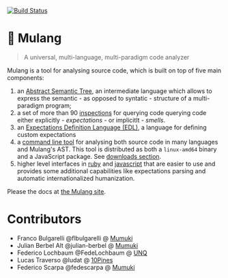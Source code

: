 [![Build Status](https://travis-ci.org/mumuki/mulang.svg?branch=master)](https://travis-ci.org/mumuki/mulang)

# :bamboo: Mulang

> A universal, multi-language, multi-paradigm code analyzer

Mulang is a tool for analysing source code, which is built on top of five main components:

  1. an [Abstract Semantic Tree](https://mumuki.github.io/mulang/astspec/), an intermediate language which allows to express the semantic - as opposed to syntatic - structure of a multi-paradigm program;
  2. a set of more than 90 [inspections](https://mumuki.github.io/mulang/inspections) for querying code querying code either explicitly - _expectations_ - or implicitlt - _smells_.
  3. an [Expectations Definition Language (EDL)](https://mumuki.github.io/mulang/edlspec), a language for defining custom expectations
  4. a [command line tool](https://mumuki.github.io/mulang/clispec/) for analysing both source code in many languages and Mulang's AST. This tool is distributed as both a `linux-amd64` binary and a JavaScript package. See [downloads section](https://github.com/mumuki/mulang/releases).
  5. higher level interfaces in [ruby](https://rubygems.org/gems/mulang) and [javascript](https://www.npmjs.com/package/mulang) that are easier to use and provides some additional capabilities like expectations parsing and automatic internationalized humanization.


Please the docs at [the Mulang site](https://mumuki.github.io/mulang/).

# Contributors

 * Franco Bulgarelli @flbulgarelli @ [Mumuki](https://mumuki.org)
 * Julian Berbel Alt @julian-berbel @ [Mumuki](https://mumuki.org)
 * Federico Lochbaum @FedeLochbaum @ [UNQ](http://www.unq.edu.ar/)
 * Lucas Traverso @ludat @ [10Pines](https://www.10pines.com)
 * Federico Scarpa @fedescarpa @ [Mumuki](https://mumuki.org)

